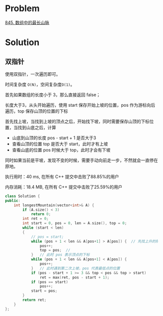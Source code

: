 # Problem

[845. 数组中的最长山脉](https://leetcode-cn.com/problems/longest-mountain-in-array/)

# Solution

## 双指针

使用双指针，一次遍历即可。

时间复杂度 `O(N)`，空间复杂度`O(1)`。

首先如果数组的长度小于 3，那么直接返回 false；

长度大于3，从头开始遍历，使用 start 保存开始上坡的位置，pos 作为游标向后遍历，top 保存山顶的位置的下标

首先找上坡，当找到上坡的顶点之后，开始找下坡，同时需要保存山顶的下标位置，当找到山底之后，计算

* 山底到山顶的长度 pos - start + 1 是否大于3
* 查看山顶的位置 top 是否大于 start，此时才有上坡
* 查看山底的位置 pos 时候大于 top，此时才会有下坡

同时如果当前是平坡，发现不变的时候，需要手动向前走一步，不然就会一直停在原地。

执行用时：40 ms, 在所有 C++ 提交中击败了88.85%的用户

内存消耗：18.4 MB, 在所有 C++ 提交中击败了25.59%的用户

```c++
class Solution {
public:
    int longestMountain(vector<int>& A) {
        if (A.size() < 3)
            return 0;
        int ret = 0;
        int start = 0, pos = 0, len = A.size(), top = 0;
        while (start < len)
        {
            // pos = start;
            while (pos + 1 < len && A[pos+1] > A[pos]) {  // 先找上升的阶段
                pos++;
                top = pos;  // 
            }   // 此时 pos 表示顶点的下标
            while (pos + 1 < len && A[pos+1] < A[pos]) {
                pos++;
            }   // 此时遇到第二次上坡，pos 代表最低点的位置
            if (pos - start + 1 >= 3 && top < pos && top > start)  
                ret = max(ret, pos - start + 1);
            if (pos == start)
                pos++;
            start = pos;
        }
        return ret;
    }
};
```

